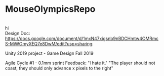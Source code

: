 # MouseOlympicsRepo
<br>hi<br>
Design Doc: https://docs.google.com/document/d/1mxN47xigsnb9nBDCHmtw4OMRmcS-MiWOmyXEQ7e8DwM/edit?usp=sharing

 Unity 2019 project - Game Design Fall 2019

Agile Cycle #1 - 0.1mm sprint
Feedback:
"I hate it."
"The player should not coast, they should only advance x pixels to the right"

